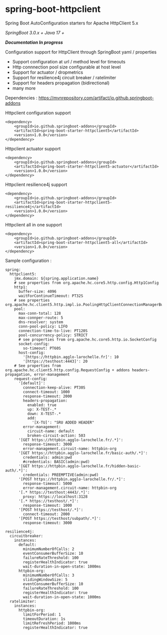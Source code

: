 # spring-boot-httpclient
Spring Boot AutoConfiguration starters for Apache HttpClient 5.x

*SpringBoot 3.0.x +
Java 17 +*

***Documentation In progress***

Configuration support for HttpClient through SpringBoot yaml / properties
- Support configuration at url / method level for timeouts
- Http connnection pool size configurable at host level
- Support for actuator / dropmetrics
- Support for resilience4j circuit breaker / ratelimiter
- Support for headers propagation (bidirectional)
- many more

Dependencies : https://mvnrepository.com/artifact/io.github.springboot-addons

Httpclient configuration support 

	<dependency>
		<groupId>io.github.springboot-addons</groupId>
		<artifactId>spring-boot-starter-httpclient5</artifactId>
		<version>1.0.0</version>
	</dependency>

Httpclient actuator support 

	<dependency>
		<groupId>io.github.springboot-addons</groupId>
		<artifactId>spring-boot-starter-httpclient5-actuator</artifactId>
		<version>1.0.0</version>
	</dependency>


Httpclient resilience4j support 

	<dependency>
		<groupId>io.github.springboot-addons</groupId>
		<artifactId>spring-boot-starter-httpclient5-resilience4j</artifactId>
		<version>1.0.0</version>
	</dependency>



Httpclient all in one support 

	<dependency>
		<groupId>io.github.springboot-addons</groupId>
		<artifactId>spring-boot-starter-httpclient5-all</artifactId>
		<version>1.0.0</version>
	</dependency>

Sample configuration : 

	spring:
	  httpclient5:
		jmx.domain: ${spring.application.name}
		# see properties from org.apache.hc.core5.http.config.Http1Config
		http1:
		  buffer-size: 4096
		  waitForContinueTimeout: PT32S
		# see properties org.apache.hc.client5.http.impl.io.PoolingHttpClientConnectionManagerBuilder
		pool:
		  max-conn-total: 128
		  max-connper-route: 5
		  dns-resolver: system
		  conn-pool-policy: LIFO
		  connection-time-to-live: PT120S
		  pool-concurrency-policy: STRICT
		  # see properties from org.apache.hc.core5.http.io.SocketConfig
		  socket-config:
			so-timeout: PT60S
		  host-config:
			'[https://httpbin.agglo-larochelle.fr]': 10 
			'[https://testhost:4443]': 20 
		# See properties from org.apache.hc.client5.http.config.RequestConfig + addons headers-propagation, error-management
		request-config:
		  '[default]':
			connection-keep-alive: PT30S
			connect-timeout: 1000
			response-timeout: 2000
			headers-propagation:
			  enabled: true
			  up: X-TEST-.*
			  down: X-TEST-.*
			  add:
				'[X-TU]': "SRU ADDED HEADER"
			error-management:
			  circuit-name: default
			  broken-circuit-action: 503
		  '[GET https://httpbin.agglo-larochelle.fr/.*]':
			response-timeout: 3000
			error-management.circuit-name: httpbin-org
		  '[GET https://httpbin.agglo-larochelle.fr/basic-auth/.*]':
			credentials: admin:pwd
			#credentials: BASIC(admin:pwd)
		  '[GET https://httpbin.agglo-larochelle.fr/hidden-basic-auth/.*]':
			credentials: PREEMPTIVE(admin:pwd)			
		  '[POST https://httpbin.agglo-larochelle.fr/.*]':
			response-timeout: 5000
			error-management.circuit-name: httpbin-org
		  '[.* https://testhost:4443/.*]':
			proxy: https://localhost:3128
		  '[.* https://testhost/.*]':
			response-timeout: 1000
		  '[POST https://testhost/.*]':
			connect-timeout: 2000
		  '[POST https://testhost/subpath/.*]':
			response-timeout: 3000

	resilience4j:
	  circuitbreaker:
		instances:
		  default:
			minimumNumberOfCalls: 2
			eventConsumerBufferSize: 10
			failureRateThreshold: 100
			registerHealthIndicator: true
			wait-duration-in-open-state: 1000ms
		  httpbin-org:
			minimumNumberOfCalls: 3
			slidingWindowSize: 5
			eventConsumerBufferSize: 10
			failureRateThreshold: 100
			registerHealthIndicator: true
			wait-duration-in-open-state: 1000ms
	  ratelimiter:
		instances:
		  httpbin-org:
			limitForPeriod: 1
			timeoutDuration: 1s
			limitRefreshPeriod: 1000ms
			registerHealthIndicator: true
